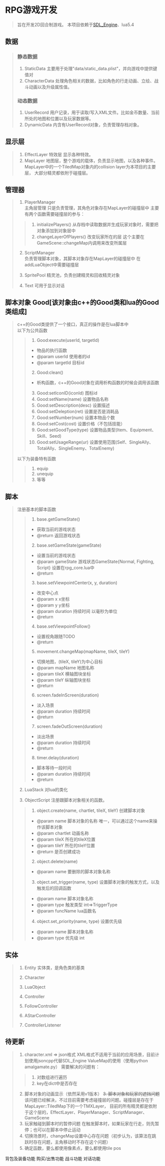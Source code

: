 # RPG游戏开发

>旨在开发2D回合制游戏。
>本项目依赖于[SDL_Engine](https://github.com/sky94520/SDL_Engine)、lua5.4

## 数据
>### 静态数据
>1. StaticData 
>主要用于处理"data/static_data.plist"，并向游戏中提供键值对
>2. CharacterData
>处理角色相关的数据，比如角色的行走动画、立绘、战斗动画以及升级属性值。
>### 动态数据
>1. UserRecord
> 用户记录，用于读取/写入XML文件。比如金币数量、当前所处的地图和位置以及玩家数据等。
>2. DynamicData
>内含有UserRecord对象，负责管理存档对象。
## 显示层
>1. EffectLayer
>特效层 显示各种特效。
>2. MapLayer
>地图层，整个游戏的载体，负责显示地图，以及各种事件。
>MapLayer中的一个TiledMap对象内的collision layer为本项目的主要层，
>大部分精灵都依附于碰撞层。
## 管理器
>1. PlayerManager  
>主角层管理 只是负责管理，其角色对象存在MapLayer的碰撞层中
>主要有两个函数需要碰撞层的参与：
>>1. initializePlayers() 从存档中读取数据并生成玩家对象时，需要把对象添加到对象层中
>>2. changeLayerOfPlayers() 改变玩家所在的层 这个主要在GameScene::changeMap内调用来改变所属层
>
>2. ScriptManager  
> 负责管理脚本对象，其脚本对象存在MapLayer的碰撞层中
> 在addLuaObject中需要碰撞层
>
>5. SpritePool
>精灵池，负责创建精灵和回收精灵对象
>6. Text
>可用于显示对话
## 脚本对象 Good[该对象由c++的Good类和lua的Good类组成]
>c++的Good类提供了一个接口，真正的操作是在lua脚本中  
以下为公共函数
>>1. Good:execute(userId, targetId)
>>- 物品的执行函数
>>- @param userId 使用者的id
>>- @param targetId 目标id
>>2. Good:clean()
>>- 析构函数，c++的Good对象在调用析构函数的时候会调用该函数
>>3. Good:setIconID(iconId) 图标id
>>4. Good:setName(name) 设置物品名称
>>5. Good:setDescription(desc) 设置描述
>>6. Good:setDeleption(ret) 设置是否是消耗品
>>7. Good:setNumber(num) 设置本物品个数
>>8. Good:setCost(cost) 设置价格（不包括技能）
>>9. Good:setGoodType(type) 设置物品类型(Item、Equipment、Skill、Seed)
>>10. Good:setUsageRange(ur) 设置使用范围(Self、SingleAlly、TotalAlly、SingleEnemy、TotalEnemy)
>  
>以下为装备特有函数
>>1. equip
>>2. unequip
>>3. 等等
## 脚本
>注册基本的脚本函数
>
>>1. base.getGameState()
>>- 获取当前的游戏状态
>>- @return 返回游戏状态
>>
>>2. base.setGameState(gameState)
>>- 设置当前的游戏状态
>>- @param gameState 游戏状态GameState{Normal, Fighting, Script} 设置在rpg_core.lua中
>>- @return
>>
>>3. base.setViewpointCenter(x, y, duration)
>>- 改变中心点
>>- @param x x坐标
>>- @param y y坐标
>>- @param duration 持续时间 以毫秒为单位
>>- @return
>>
>>4. base.setViewpointFollow()
>>- 设置视角跟随TODO
>>- @return
>>
>>5. movement.changeMap(mapName, tileX, tileY)
>>- 切换地图，(tileX, tileY)为中心目标
>>- @param mapName 地图名称
>>- @param tileX 横轴图块坐标
>>- @param tileY 纵轴图块坐标
>>- @return
>>
>>6. screen.fadeInScreen(duration)
>>- 淡入场景
>>- @param duration 持续时间
>>- @return
>>
>>7. screen.fadeOutScreen(duration)
>>- 淡出场景
>>- @param duration 持续时间
>>- @return
>>
>>8. timer.delay(duration)
>>- 脚本等待一段时间
>>- @param duration 持续时间
>>- @return
>
>2. LuaStack
>对lua的类化
>
>3. ObjectScript
>注册跟脚本对象相关的函数。
>
>>1. object.create(name, chartlet, tileX, tileY)
>>创建脚本对象
>>- @param name 脚本对象的名称 唯一，可以通过这个name来操作该脚本对象
>>- @param chartlet 动画名称
>>- @param tileX 所在的tileX位置
>>- @param tileY 所在的tileY位置
>>- @return 是否创建成功
>>
>>2. object.delete(name)
>>- @param name 要删除的脚本对象名称
>>
>>3. object.set_trigger(name, type)
>>设置脚本对象的触发方式，以及触发后的回调函数
>>- @param name 脚本对象名称
>>- @param type 触发类型 int=>TriggerType
>>- @param funcName lua函数名
>>
>>4. object.set_priority(name, type)
>>设置优先级
>>- @param name 脚本对象名称
>>- @param type 优先级 int
## 实体
>1. Entity 实体类，是角色类的基类
>2. Character
>3. LuaObject
>
>4. Controller
>5. FollowController
>6. AStarController
>7. ControllerListener

## 待更新
>1. character.xml => json格式
>XML格式不适用于当前的应用场景，目前计划使用jsoncpp代替SDL_Engine ValueMap的使用（使用python amalgamate.py）
>需要解决的问题有：
>>1. 对数组进行遍历
>>2. key在dict中是否存在
>2. 脚本对象的动画显示（依然采用v1版本）
>~~3. 脚本对象和玩家的遮挡问题~~
>该问题已经解决，不过目前需要考虑碰撞层的问题。碰撞层是存在于MapLayer::TiledMap下的一个TMXLayer，
>目前的所有精灵都是依附于这个层的，EffectLayer、PlayerManager、ScriptManager、GameScene
>4. 玩家触碰到脚本时的暂停问题 在触发脚本时，如果玩家在行走，则先暂停；也可以在脚本中停止运动
>5. 切换场景时，changeMap设置中心存在问题（初步认为，该算法在跳跃时存在问题，主角移动时不存在这个问题）
>6. 确定函数，要么都使用像素点，要么都使用tile pos

背包及装备功能
购买/出售功能
战斗功能
对话功能
